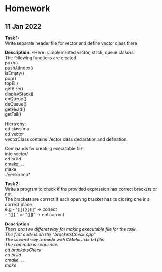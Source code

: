 # Homework
## 11 Jan 2022

**Task 1:**   
Write separate header file for vector and define vector class there  

**Description:**
*Here is implemented vector, stack, queue classes.  
The following functions are created.  
push()  
pushAtIndex()  
isEmpty()  
pop()  
topEl()  
getSize()  
displayStack()  
enQueue()  
deQueue()  
getHead()  
getTail()  

Hierarchy:  
cd classImp  
cd vector  
	vectorClass contains Vector class declaration and defination.  

Commands for creating executable file:  
into vector/  
cd build  
cmake .. .  
make  
./vectorImp*  


**Task 2:**     
Write a program to check if the provided expression has correct brackets or not.  
The brackets are correct if each opening bracket has its closing one in a correct place  
         e.g    - “{[]}({})[]” → correct  
         	- “{[}]” or “{[])” → not correct  

**Description:**  
*There ara two differet way for making executable file for the task.  
The first code is on the "bracketsCheck.cpp"  
The second way is made with CMakeLists.txt file:  
The commdans sequence:  
cd bracketsCheck  
cd build  
cmake .. .  
make*
